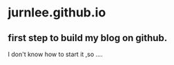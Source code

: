 # jurnlee.github.io

first step to build my blog on github.
----
I don't know how to start it ,so ....
